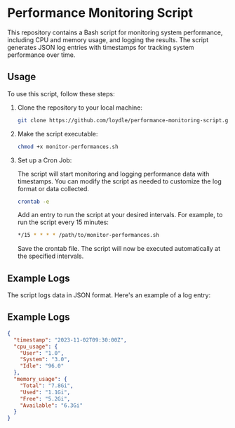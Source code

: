 # Performance Monitoring Script

This repository contains a Bash script for monitoring system performance, including CPU and memory usage, and logging the results. The script generates JSON log entries with timestamps for tracking system performance over time.

## Usage

To use this script, follow these steps:

1. Clone the repository to your local machine:

   ```bash
   git clone https://github.com/loydle/performance-monitoring-script.git
   ```
2. Make the script executable:

   ```bash
   chmod +x monitor-performances.sh
   ```

3. Set up a Cron Job:

   The script will start monitoring and logging performance data with timestamps. You can modify the script as needed to customize the log format or data collected.

   ```bash
   crontab -e
   ```
   Add an entry to run the script at your desired intervals. For example, to run the script every 15 minutes:

   ```bash
   */15 * * * * /path/to/monitor-performances.sh
   ```

   Save the crontab file. The script will now be executed automatically at the specified intervals.

## Example Logs

The script logs data in JSON format. Here's an example of a log entry:



## Example Logs

```json
{
  "timestamp": "2023-11-02T09:30:00Z",
  "cpu_usage": {
    "User": "1.0",
    "System": "3.0",
    "Idle": "96.0"
  },
  "memory_usage": {
    "Total": "7.8Gi",
    "Used": "1.1Gi",
    "Free": "5.2Gi",
    "Available": "6.3Gi"
  }
}
```
